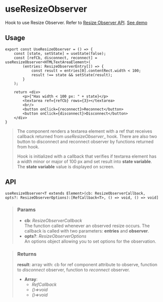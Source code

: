# useResizeObserver
Hook to use Resize Observer. Refer to [Resize Observer API](https://developer.mozilla.org/en-US/docs/Web/API/Resize_Observer_API). [See demo](https://ndriadev.github.io/react-tools/#/hooks/events/useResizeObserver)

## Usage

```tsx
export const UseResizeObserver = () => {
	const [state, setState] = useState(false);
	const [refCb, disconnect, reconnect] = useResizeObserver<HTMLTextAreaElement>(
		(entries: ResizeObserverEntry[]) => {
			const result = entries[0].contentRect.width < 100;
			result !== state && setState(result);
		}
	);

	return <div>
		<p>{"Has width < 100 px: " + state}</p>
		<textarea ref={refCb} rows={3}></textarea>
		<br/>
		<button onClick={reconnect}>Reconnect</button>
		<button onClick={disconnect}>Disconnect</button>
	</div>
}
```

> The component renders a textarea element with a ref that receives callback returned from _useResizeObserver__ hook. There are also two button to disconnect and reconnect observer by functions returned from hook.
> 
> Hook is initialized with a callback that verifies if textarea element has a width minor or major of 100 px amd set result into __state variable__. The __state variable__ value is displayed on screen.


## API

```tsx
useResizeObserver<T extends Element>(cb: ResizeObserverCallback, opts?: ResizeObserverOptions):[RefCallback<T>, () => void, () => void]
```

> ### Params
>
> - __cb__: _ResizeObserverCallback_  
The function called whenever an observed resize occurs. The callback is called with two parameters: __entries__ and __observer__.
> - __opts?__: _ResizeObserverOptions_  
An options object allowing you to set options for the observation.
>


> ### Returns
>
> __result__: array with: cb for ref component attribute to observe, function to _disconnect_ observer, function to _reconnect_ observer.
> - __Array__:  
>     - _RefCallback<T>_  
>     - _()=>void_  
>     - _()=>void_  
>